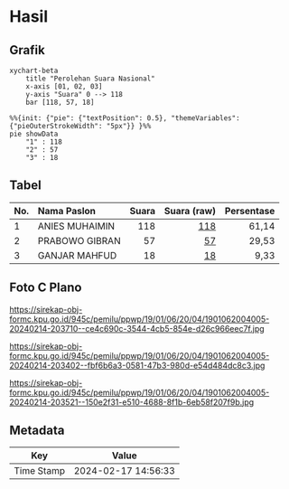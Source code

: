 # Hasil

## Grafik

```mermaid
xychart-beta
    title "Perolehan Suara Nasional"
    x-axis [01, 02, 03]
    y-axis "Suara" 0 --> 118
    bar [118, 57, 18]
```

```mermaid
%%{init: {"pie": {"textPosition": 0.5}, "themeVariables": {"pieOuterStrokeWidth": "5px"}} }%%
pie showData
    "1" : 118
    "2" : 57
    "3" : 18
```

## Tabel

| No. | Nama Paslon    | Suara | Suara (raw) | Persentase |
|:--- |:-------------- | -----:| -----------:| ----------:|
| 1   | ANIES MUHAIMIN | 118   | [118][p-1]  | 61,14      |
| 2   | PRABOWO GIBRAN | 57    | [57][p-2]   | 29,53      |
| 3   | GANJAR MAHFUD  | 18    | [18][p-3]   | 9,33       |


[p-1]: https://github.com/gigit-pemilu/pemilu-2024/blob/main/pilpres/hitung-suara/sub/19-kepulauan-bangka-belitung/sub/01-bangka/sub/06-bakam/sub/2004-neknang/sub/005-tps/sub/paslon-1.txt
[p-2]: https://github.com/gigit-pemilu/pemilu-2024/blob/main/pilpres/hitung-suara/sub/19-kepulauan-bangka-belitung/sub/01-bangka/sub/06-bakam/sub/2004-neknang/sub/005-tps/sub/paslon-2.txt
[p-3]: https://github.com/gigit-pemilu/pemilu-2024/blob/main/pilpres/hitung-suara/sub/19-kepulauan-bangka-belitung/sub/01-bangka/sub/06-bakam/sub/2004-neknang/sub/005-tps/sub/paslon-3.txt

## Foto C Plano

https://sirekap-obj-formc.kpu.go.id/945c/pemilu/ppwp/19/01/06/20/04/1901062004005-20240214-203710--ce4c690c-3544-4cb5-854e-d26c966eec7f.jpg

https://sirekap-obj-formc.kpu.go.id/945c/pemilu/ppwp/19/01/06/20/04/1901062004005-20240214-203402--fbf6b6a3-0581-47b3-980d-e54d484dc8c3.jpg

https://sirekap-obj-formc.kpu.go.id/945c/pemilu/ppwp/19/01/06/20/04/1901062004005-20240214-203521--150e2f31-e510-4688-8f1b-6eb58f207f9b.jpg


## Metadata

| Key        | Value               |
| ---------- | ------------------- |
| Time Stamp | 2024-02-17 14:56:33 |



